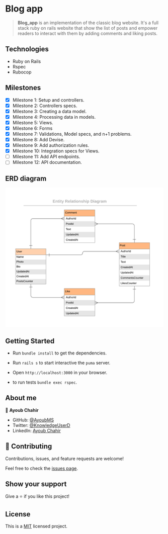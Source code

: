 # Blog app

> **Blog_app** is an implementation of the classic blog website. It's a full stack ruby on rails website that show the list of posts and empower readers to interact with them by adding comments and liking posts.

## Technologies

- Ruby on Rails
- Rspec
- Rubocop

## Milestones

- [x] Milestone 1: Setup and controllers.
- [x] Milestone 2: Controllers specs.
- [x] Milestone 3: Creating a data model.
- [x] Milestone 4: Processing data in models.
- [x] Milestone 5: Views.
- [x] Milestone 6: Forms
- [x] Milestone 7: Validations, Model specs, and n+1 problems.
- [x] Milestone 8: Add Devise.
- [x] Milestone 9: Add authorization rules.
- [x] Milestone 10: Integration specs for Views.
- [ ] Milestone 11: Add API endpoints.
- [ ] Milestone 12: API documentation.

## ERD diagram

![ERD](./doc/blog_app_erd.png)

## Getting Started

- Run `bundle install` to get the dependencies.
- Run `rails s` to start interactive the `puma` server.
- Open `http://localhost:3000` in your browser.

- to run tests `bundle exec rspec`.

## About me

👤 **Ayoub Chahir**

- GitHub: [@AyoubMS](https://github.com/AyoubMs)
- Twitter: [@KnowledgeUserD](https://twitter.com/KnowledgeUserD)
- LinkedIn: [Ayoub Chahir](https://www.linkedin.com/in/ayoub-chahir/)

## 🤝 Contributing

Contributions, issues, and feature requests are welcome!

Feel free to check the [issues page](../../issues/).

## Show your support

Give a ⭐️ if you like this project!

## License

This is a [MIT](./LICENSE) licensed project.
